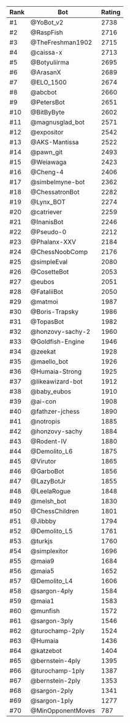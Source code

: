 Rank|Bot|Rating
---|---|---
#1|@YoBot_v2|2738
#2|@RaspFish|2716
#3|@TheFreshman1902|2715
#4|@caissa-x|2713
#5|@Botyuliirma|2695
#6|@ArasanX|2689
#7|@ELO_1500|2674
#8|@abcbot|2660
#9|@PetersBot|2651
#10|@BitByByte|2602
#11|@magnusglad_bot|2571
#12|@expositor|2542
#13|@AKS-Mantissa|2522
#14|@pawn_git|2493
#15|@Weiawaga|2423
#16|@Cheng-4|2406
#17|@simbelmyne-bot|2362
#18|@ChessatronBot|2282
#19|@Lynx_BOT|2274
#20|@catriever|2259
#21|@InanisBot|2246
#22|@Pseudo-0|2212
#23|@Phalanx-XXV|2184
#24|@ChessNoobComp|2176
#25|@simpleEval|2080
#26|@CosetteBot|2053
#27|@eubos|2051
#28|@FataliiBot|2050
#29|@matmoi|1987
#30|@Boris-Trapsky|1986
#31|@TopasBot|1982
#32|@honzovy-sachy-2|1960
#33|@Goldfish-Engine|1946
#34|@zeekat|1928
#35|@maello_bot|1926
#36|@Humaia-Strong|1925
#37|@likeawizard-bot|1912
#38|@baby_eubos|1910
#39|@ai-con|1908
#40|@fathzer-jchess|1890
#41|@notropis|1885
#42|@honzovy-sachy|1884
#43|@Rodent-IV|1880
#44|@Demolito_L6|1875
#45|@Virutor|1865
#46|@GarboBot|1856
#47|@LazyBotJr|1855
#48|@LeelaRogue|1848
#49|@melsh_bot|1830
#50|@ChessChildren|1801
#51|@Jibbby|1794
#52|@Demolito_L5|1761
#53|@turkjs|1760
#54|@simplexitor|1696
#55|@maia9|1684
#56|@maia5|1652
#57|@Demolito_L4|1606
#58|@sargon-4ply|1584
#59|@maia1|1583
#60|@munfish|1572
#61|@sargon-3ply|1546
#62|@turochamp-2ply|1524
#63|@Humaia|1436
#64|@katzebot|1404
#65|@bernstein-4ply|1395
#66|@turochamp-1ply|1387
#67|@bernstein-2ply|1353
#68|@sargon-2ply|1341
#69|@sargon-1ply|1277
#70|@MinOpponentMoves|787
